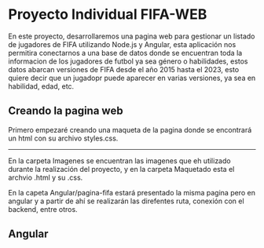 # Proyecto Individual FIFA-WEB

En este proyecto, desarrollaremos una pagina web para gestionar un listado de jugadores de FIFA utilizando Node.js y Angular, esta aplicación nos permitira conectarnos a una base de datos donde se encuentran toda la informacion de los jugadores de futbol ya sea género o habilidades, estos datos abarcan versiones de FIFA desde el año 2015 hasta el 2023, esto quiere decir que un jugadopr puede aparecer en varias versiones, ya sea en habilidad, edad, etc.

## Creando la pagina web

Primero empezaré creando una maqueta de la pagina donde se encontrará un html con su archivo styles.css.

---

En la carpeta Imagenes se encuentran las imagenes que eh utilizado durante la realización del proyecto, y en la carpeta Maquetado esta el archvio .html y su .css.

En la capeta Angular/pagina-fifa estará presentado la misma pagina pero en angular y a partir de ahí se realizarán las direfentes ruta, conexión con el backend, entre otros.

## Angular
